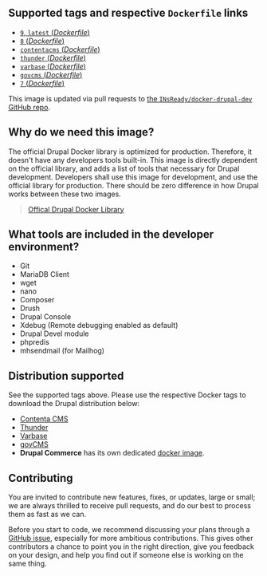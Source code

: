 ## Supported tags and respective `Dockerfile` links
-	[`9`, `latest` (*Dockerfile*)](https://github.com/INsReady/docker-drupal-dev/blob/master/9/Dockerfile)
-	[`8` (*Dockerfile*)](https://github.com/INsReady/docker-drupal-dev/blob/master/8/Dockerfile)
-   [`contentacms` (*Dockerfile*)](https://github.com/INsReady/docker-drupal-dev/blob/master/contentacms/Dockerfile)
-   [`thunder` (*Dockerfile*)](https://github.com/INsReady/docker-drupal-dev/blob/master/thunder/Dockerfile)
-   [`varbase` (*Dockerfile*)](https://github.com/INsReady/docker-drupal-dev/blob/master/varbase/Dockerfile)
-   [`govcms` (*Dockerfile*)](https://github.com/INsReady/docker-drupal-dev/blob/master/govcms/Dockerfile)
-	[`7` (*Dockerfile*)](https://github.com/INsReady/docker-drupal-dev/blob/7/Dockerfile)

This image is updated via pull requests to [the `INsReady/docker-drupal-dev` GitHub repo](https://github.com/INsReady/docker-drupal-dev).

## Why do we need this image?

The official Drupal Docker library is optimized for production. Therefore, it doesn't have any developers tools built-in. This image is directly dependent on the official library, and adds a list of tools that necessary for Drupal development. Developers shall use this image for development, and use the official library for production. There should be zero difference in how Drupal works between these two images.

> [Offical Drupal Docker Library](https://hub.docker.com/_/drupal/)

## What tools are included in the developer environment?

- Git
- MariaDB Client
- wget
- nano
- Composer
- Drush
- Drupal Console
- Xdebug (Remote debugging enabled as default)
- Drupal Devel module
- phpredis
- mhsendmail (for Mailhog)

## Distribution supported

See the supported tags above. Please use the respective Docker tags to download the Drupal distribution below:

- [Contenta CMS](https://www.drupal.org/project/contentacms)
- [Thunder](https://www.drupal.org/project/thunder)
- [Varbase](https://www.drupal.org/project/varbase)
- [govCMS](https://www.drupal.org/project/govcms)
- **Drupal Commerce** has its own dedicated [docker image](https://hub.docker.com/r/insready/drupal-commerce/).

## Contributing
You are invited to contribute new features, fixes, or updates, large or small; we are always thrilled to receive pull requests, and do our best to process them as fast as we can.

Before you start to code, we recommend discussing your plans through a [GitHub issue](https://github.com/INsReady/docker-drupal-dev/issues), especially for more ambitious contributions. This gives other contributors a chance to point you in the right direction, give you feedback on your design, and help you find out if someone else is working on the same thing.
